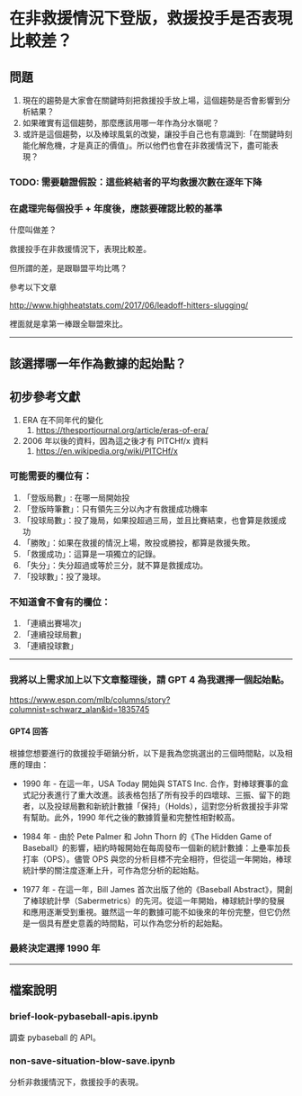 # 在非救援情況下登版，救援投手是否表現比較差？

## 問題
1. 現在的趨勢是大家會在關鍵時刻把救援投手放上場，這個趨勢是否會影響到分析結果？
2. 如果確實有這個趨勢，那麼應該用哪一年作為分水嶺呢？
3. 或許是這個趨勢，以及棒球風氣的改變，讓投手自己也有意識到:「在關鍵時刻能化解危機，才是真正的價值」。所以他們也會在非救援情況下，盡可能表現？

### TODO: 需要驗證假設：這些終結者的平均救援次數在逐年下降

### 在處理完每個投手 + 年度後，應該要確認比較的基準

什麼叫做差？

救援投手在非救援情況下，表現比較差。

但所謂的差，是跟聯盟平均比嗎？

參考以下文章

http://www.highheatstats.com/2017/06/leadoff-hitters-slugging/

裡面就是拿第一棒跟全聯盟來比。


***

## 該選擇哪一年作為數據的起始點？

## 初步參考文獻
1. ERA 在不同年代的變化
   1. https://thesportjournal.org/article/eras-of-era/
2. 2006 年以後的資料，因為這之後才有 PITCHf/x 資料
   1. https://en.wikipedia.org/wiki/PITCHf/x

### 可能需要的欄位有：
1. 「登版局數」: 在哪一局開始投
2. 「登版時筆數」：只有領先三分以內才有救援成功機率
3. 「投球局數」：投了幾局，如果投超過三局，並且比賽結束，也會算是救援成功
4. 「勝敗」：如果在救援的情況上場，敗投或勝投，都算是救援失敗。
5. 「救援成功」：這算是一項獨立的記錄。
6. 「失分」：失分超過或等於三分，就不算是救援成功。
7. 「投球數」：投了幾球。

### 不知道會不會有的欄位：
1. 「連續出賽場次」
2. 「連續投球局數」
3. 「連續投球數」

***

### 我將以上需求加上以下文章整理後，請 GPT 4 為我選擇一個起始點。 

https://www.espn.com/mlb/columns/story?columnist=schwarz_alan&id=1835745

#### GPT4 回答
根據您想要進行的救援投手砸鍋分析，以下是我為您挑選出的三個時間點，以及相應的理由：

- 1990 年 - 在這一年，USA Today 開始與 STATS Inc. 合作，對棒球賽事的盒式記分表進行了重大改進。該表格包括了所有投手的四壞球、三振、留下的跑者，以及投球局數和新統計數據「保持」（Holds），這對您分析救援投手非常有幫助。此外，1990 年代之後的數據質量和完整性相對較高。

- 1984 年 - 由於 Pete Palmer 和 John Thorn 的《The Hidden Game of Baseball》的影響，紐約時報開始在每周發布一個新的統計數據：上壘率加長打率（OPS）。儘管 OPS 與您的分析目標不完全相符，但從這一年開始，棒球統計學的關注度逐漸上升，可作為您分析的起始點。

- 1977 年 - 在這一年，Bill James 首次出版了他的《Baseball Abstract》，開創了棒球統計學（Sabermetrics）的先河。從這一年開始，棒球統計學的發展和應用逐漸受到重視。雖然這一年的數據可能不如後來的年份完整，但它仍然是一個具有歷史意義的時間點，可以作為您分析的起始點。

### 最終決定選擇 1990 年

***

## 檔案說明

### brief-look-pybaseball-apis.ipynb
調查 pybaseball 的 API。
### non-save-situation-blow-save.ipynb
分析非救援情況下，救援投手的表現。


